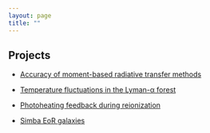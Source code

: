 ```yaml
---
layout: page
title: ""
---
```


## Projects

* [Accuracy of moment-based radiative transfer methods](RT_Eddington_tensor/)

* [Temperature fluctuations in the Lyman-&alpha; forest](T_fluc_forest/)

* [Photoheating feedback during reionization](ArepoRT_reion/)

* [Simba EoR galaxies](Simba_EoR/)
